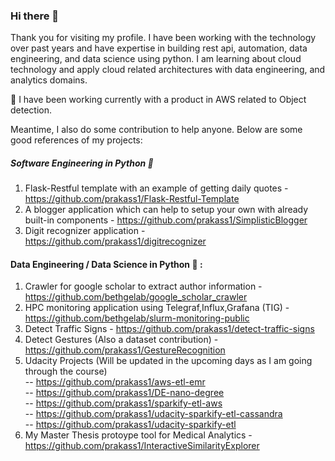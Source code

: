 ### Hi there 👋
Thank you for visiting my profile. I have been working with the technology over past years and have expertise in building rest api, automation, data engineering, and data science using python. I am learning about cloud technology and apply cloud related architectures with data engineering, and analytics domains.  

🔭 I have been working currently with a product in AWS related to Object detection.  

Meantime, I also do some contribution to help anyone. Below are some good references of my projects:  

##### Software Engineering in Python :rocket:
1. Flask-Restful template with an example of getting daily quotes - https://github.com/prakass1/Flask-Restful-Template
2. A blogger application which can help to setup your own with already built-in components - https://github.com/prakass1/SimplisticBlogger
3. Digit recognizer application - https://github.com/prakass1/digitrecognizer

#### Data Engineering / Data Science in Python :rocket: :  
1. Crawler for google scholar to extract author information - https://github.com/bethgelab/google_scholar_crawler  
2. HPC monitoring application using Telegraf,Influx,Grafana (TIG) - https://github.com/bethgelab/slurm-monitoring-public  
3. Detect Traffic Signs - https://github.com/prakass1/detect-traffic-signs  
4. Detect Gestures (Also a dataset contribution) -  https://github.com/prakass1/GestureRecognition  
5. Udacity Projects (Will be updated in the upcoming days as I am going through the course)  
-- https://github.com/prakass1/aws-etl-emr  
-- https://github.com/prakass1/DE-nano-degree  
-- https://github.com/prakass1/sparkify-etl-aws  
-- https://github.com/prakass1/udacity-sparkify-etl-cassandra  
-- https://github.com/prakass1/udacity-sparkify-etl  
6. My Master Thesis protoype tool for Medical Analytics - https://github.com/prakass1/InteractiveSimilarityExplorer   

<!--
**prakass1/prakass1** is a ✨ _special_ ✨ repository because its `README.md` (this file) appears on your GitHub profile.-->

<!-- 🔭 I’m currently working on many things related with software engineering and data science.
- 🌱 I’m currently learning mongodb, and advancing my python skills.
- 👯 I’m looking to collaborate on python based projects related with data automation, data ingestion, and api development.
- 💬 Ask me about python, visualizations and gaming. Also, I like to answer on stackoverflow.
- 📫 How to reach me: at GitHub @prakass1 -->
